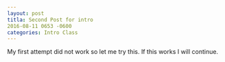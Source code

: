 ```yaml
---
layout: post
titla: Second Post for intro
2016-08-11 0653 -0600
categories: Intro Class
---
```

My first attempt did not work so let me try this.  If this works I will continue.
